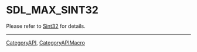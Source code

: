 # SDL_MAX_SINT32

Please refer to [Sint32](Sint32) for details.

----
[CategoryAPI](CategoryAPI), [CategoryAPIMacro](CategoryAPIMacro)

